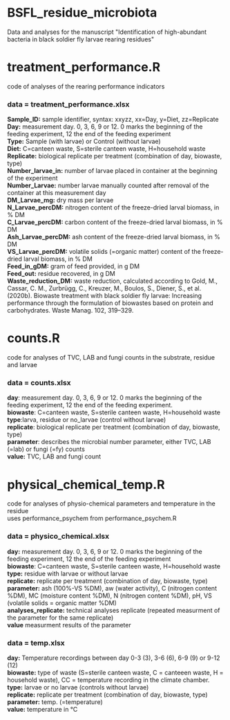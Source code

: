 # BSFL_residue_microbiota
Data and analyses for the manuscript "Identification of high-abundant bacteria in black soldier fly larvae rearing residues"

# treatment_performance.R
code of analyses of the rearing performance indicators

### data = treatment_performance.xlsx

**Sample_ID:** sample identifier, syntax: xxyzz, xx=Day, y=Diet, zz=Replicate
**Day:** measurement day. 0, 3, 6, 9 or 12. 0 marks the beginning of the feeding experiment, 12 the end of the feeding experiment   
**Type:** Sample (with larvae) or Control (without larvae)  
**Diet:** C=canteen waste, S=sterile canteen waste, H=household waste  
**Replicate:** biological replicate per treatment (combination of day, biowaste, type)  
**Number_larvae_in:** number of larvae placed in container at the beginning of the experiment  
**Number_Larvae:** number larvae manually counted after removal of the container at this measurement day   
**DM_Larvae_mg:** dry mass per larvae  
**N_Larvae_percDM:** nitrogen content of the freeze-dried larval biomass, in % DM  
**C_Larvae_percDM:** carbon content of the freeze-dried larval biomass, in % DM  
**Ash_Larvae_percDM:** ash content of the freeze-dried larval biomass, in % DM  
**VS_Larvae_percDM:** volatile solids (=organic matter) content of the freeze-dried larval biomass, in % DM  
**Feed_in_gDM:** gram of feed provided, in g DM  
**Feed_out:** residue recovered, in g DM  
**Waste_reduction_DM:** waste reduction, calculated according to Gold, M., Cassar, C. M., Zurbrügg, C., Kreuzer, M., Boulos, S., Diener, S., et al. (2020b). Biowaste treatment with black soldier fly larvae: Increasing performance through the formulation of biowastes based on protein and carbohydrates. Waste Manag. 102, 319–329.  

# counts.R
code for analyses of TVC, LAB and fungi counts in the substrate, residue and larvae

### data = counts.xlsx

**day**: measurement day. 0, 3, 6, 9 or 12. 0 marks the beginning of the feeding experiment, 12 the end of the feeding experiment.  
**biowaste**: C=canteen waste, S=sterile canteen waste, H=household waste  
**type**:larva, residue or no_larvae (control without larvae)  
**replicate**: biological replicate per treatment (combination of day, biowaste, type)  
**parameter**: describes the microbial number parameter, either TVC, LAB (=lab) or fungi (=fy) counts  
**value:** TVC, LAB and fungi count  

# physical_chemical_temp.R
code for analyses of physio-chemical parameters and temperature in the residue  
uses performance_psychem from performance_psychem.R

### data = physico_chemical.xlsx

**day:** measurement day. 0, 3, 6, 9 or 12. 0 marks the beginning of the feeding experiment, 12 the end of the feeding experiment     
**biowaste**: C=canteen waste, S=sterile canteen waste, H=household waste   
**type:** residue with larvae or without larvae  
**replicate:**  replicate per treatment (combination of day, biowaste, type)  
**parameter:** ash (100%-VS %DM), aw (water activity), C (nitrogen content %DM), MC (moisture content %DM), N (nitrogen content %DM), pH, VS (volatile solids = organic matter %DM)  
**analyses_replicate:** technical analyses replicate (repeated measurment of the parameter for the same replicate)  
**value** measurment results of the parameter  

### data = temp.xlsx

**day:** Temperature recordings between day 0-3 (3), 3-6 (6), 6-9 (9) or 9-12 (12)  
**biowaste:** type of waste (S=sterile canteen waste, C = canteeen waste, H = household waste), CC = temperature recording
in the climate chamber.  
**type:** larvae or no larvae (controls without larvae)  
**replicate:** replicate per treatment (combination of day, biowaste, type)  
**parameter:** temp. (=temperature)  
**value:** temperature in °C  
